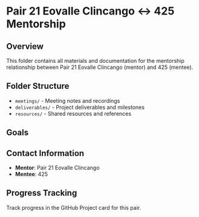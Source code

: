 # Pair 21 Eovalle Clincango ↔ 425 Mentorship

## Overview
This folder contains all materials and documentation for the mentorship relationship between Pair 21 Eovalle Clincango (mentor) and 425 (mentee).

## Folder Structure
- `meetings/` - Meeting notes and recordings
- `deliverables/` - Project deliverables and milestones
- `resources/` - Shared resources and references

## Goals


## Contact Information
- **Mentor**: Pair 21 Eovalle Clincango
- **Mentee**: 425

## Progress Tracking
Track progress in the GitHub Project card for this pair.
